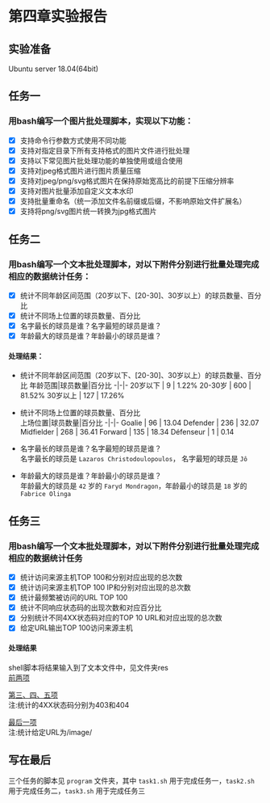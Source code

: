第四章实验报告
=
实验准备
-
Ubuntu server 18.04(64bit)

任务一
-
### 用bash编写一个图片批处理脚本，实现以下功能：

- [x] 支持命令行参数方式使用不同功能
- [x] 支持对指定目录下所有支持格式的图片文件进行批处理
- [x] 支持以下常见图片批处理功能的单独使用或组合使用
- [x] 支持对jpeg格式图片进行图片质量压缩
- [x] 支持对jpeg/png/svg格式图片在保持原始宽高比的前提下压缩分辨率
- [x] 支持对图片批量添加自定义文本水印
- [x] 支持批量重命名（统一添加文件名前缀或后缀，不影响原始文件扩展名）
- [x] 支持将png/svg图片统一转换为jpg格式图片

任务二
-
### 用bash编写一个文本批处理脚本，对以下附件分别进行批量处理完成相应的数据统计任务：

- [x] 统计不同年龄区间范围（20岁以下、[20-30]、30岁以上）的球员数量、百分比
- [x] 统计不同场上位置的球员数量、百分比
- [x] 名字最长的球员是谁？名字最短的球员是谁？
- [x] 年龄最大的球员是谁？年龄最小的球员是谁？

#### 处理结果：
+ 统计不同年龄区间范围（20岁以下、[20-30]、30岁以上）的球员数量、百分比
  年龄范围|球员数量|百分比
  -|-|-
  20岁以下 | 9 | 1.22%
  20-30岁 | 600 | 81.52%
  30岁以上 | 127 | 17.26%

+ 统计不同场上位置的球员数量、百分比  
  上场位置|球员数量|百分比
  -|-|-
  Goalie | 96 | 13.04
  Defender | 236 | 32.07
  Midfielder | 268 | 36.41
  Forward |	135 | 18.34
  Défenseur | 1 |	0.14


+ 名字最长的球员是谁？名字最短的球员是谁？  
    名字最长的球员是
    `Lazaros Christodoulopoulos`，
    名字最短的球员是
    `Jô`
+ 年龄最大的球员是谁？年龄最小的球员是谁？  
年龄最大的球员是 `42` 岁的 `Faryd Mondragon`，年龄最小的球员是 `18` 岁的 `Fabrice Olinga`


任务三
-   
### 用bash编写一个文本批处理脚本，对以下附件分别进行批量处理完成相应的数据统计任务  
- [x] 统计访问来源主机TOP 100和分别对应出现的总次数
- [x] 统计访问来源主机TOP 100 IP和分别对应出现的总次数
- [x] 统计最频繁被访问的URL TOP 100
- [x] 统计不同响应状态码的出现次数和对应百分比
- [x] 分别统计不同4XX状态码对应的TOP 10 URL和对应出现的总次数
- [x]  给定URL输出TOP 100访问来源主机  

#### 处理结果  
shell脚本将结果输入到了文本文件中，见文件夹res  
[前两项](https://github.com/CUCCS/linux-2020-Codeyy168/blob/chap0x04/chap0x04/res/res1.txt)  

[第三、四、五项](https://github.com/CUCCS/linux-2020-Codeyy168/blob/chap0x04/chap0x04/res/res2.txt)  
注:统计的4XX状态码分别为403和404  


[最后一项](https://github.com/CUCCS/linux-2020-Codeyy168/blob/chap0x04/chap0x04/res/res3.txt)  
注:统计给定URL为/image/  

写在最后
-
三个任务的脚本见 `program` 文件夹，其中 `task1.sh` 用于完成任务一，`task2.sh` 用于完成任务二，`task3.sh` 用于完成任务三